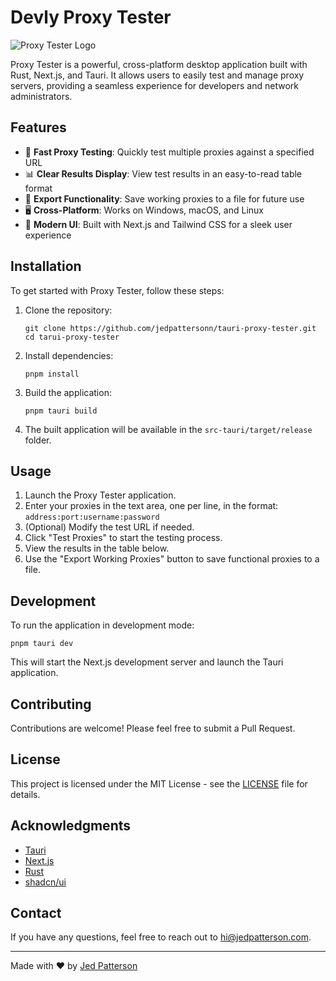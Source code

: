 # Devly Proxy Tester

![Proxy Tester Logo](https://imgur.com/qvNW669.gif)

Proxy Tester is a powerful, cross-platform desktop application built with Rust, Next.js, and Tauri. It allows users to easily test and manage proxy servers, providing a seamless experience for developers and network administrators.

## Features

- 🚀 **Fast Proxy Testing**: Quickly test multiple proxies against a specified URL
- 📊 **Clear Results Display**: View test results in an easy-to-read table format
- 💾 **Export Functionality**: Save working proxies to a file for future use
- 🖥️ **Cross-Platform**: Works on Windows, macOS, and Linux
- 🎨 **Modern UI**: Built with Next.js and Tailwind CSS for a sleek user experience

## Installation

To get started with Proxy Tester, follow these steps:

1. Clone the repository:

   ```
   git clone https://github.com/jedpattersonn/tauri-proxy-tester.git
   cd tarui-proxy-tester
   ```

2. Install dependencies:

   ```
   pnpm install
   ```

3. Build the application:

   ```
   pnpm tauri build
   ```

4. The built application will be available in the `src-tauri/target/release` folder.

## Usage

1. Launch the Proxy Tester application.
2. Enter your proxies in the text area, one per line, in the format: `address:port:username:password`
3. (Optional) Modify the test URL if needed.
4. Click "Test Proxies" to start the testing process.
5. View the results in the table below.
6. Use the "Export Working Proxies" button to save functional proxies to a file.

## Development

To run the application in development mode:

```
pnpm tauri dev
```

This will start the Next.js development server and launch the Tauri application.

## Contributing

Contributions are welcome! Please feel free to submit a Pull Request.

## License

This project is licensed under the MIT License - see the [LICENSE](LICENSE) file for details.

## Acknowledgments

- [Tauri](https://tauri.app/)
- [Next.js](https://nextjs.org/)
- [Rust](https://www.rust-lang.org/)
- [shadcn/ui](https://ui.shadcn.com/)

## Contact

If you have any questions, feel free to reach out to [hi@jedpatterson.com](mailto:hi@jedpatterson.com).

---

Made with ❤️ by [Jed Patterson](https://jedpatterson.com)
